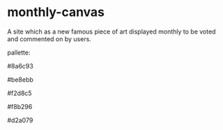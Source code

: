 # monthly-canvas
A site which as a new famous piece of art displayed monthly to be voted and commented on by users.


pallette:


#8a6c93

#be8ebb

#f2d8c5

#f8b296

#d2a079